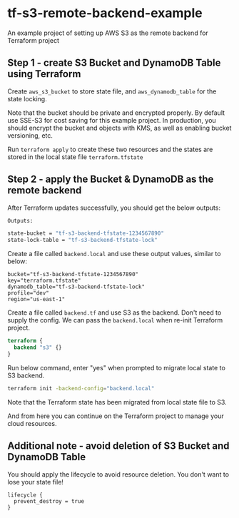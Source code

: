 # tf-s3-remote-backend-example

An example project of setting up AWS S3 as the remote backend for Terraform project

## Step 1 - create S3 Bucket and DynamoDB Table using Terraform

Create `aws_s3_bucket` to store state file, and `aws_dynamodb_table` for the state locking.

Note that the bucket should be private and encrypted properly. By default use SSE-S3 for cost saving for this example project.
In production, you should encrypt the bucket and objects with KMS, as well as enabling bucket versioning, etc.

Run `terraform apply` to create these two resources and the states are stored in the local state file `terraform.tfstate`

## Step 2 - apply the Bucket & DynamoDB as the remote backend

After Terraform updates successfully, you should get the below outputs:

```sh
Outputs:

state-bucket = "tf-s3-backend-tfstate-1234567890"
state-lock-table = "tf-s3-backend-tfstate-lock"
```

Create a file called `backend.local` and use these output values, similar to below:

```
bucket="tf-s3-backend-tfstate-1234567890"
key="terraform.tfstate"
dynamodb_table="tf-s3-backend-tfstate-lock"
profile="dev"
region="us-east-1"
```

Create a file called `backend.tf` and use S3 as the backend. Don't need to supply the config.
We can pass the `backend.local` when re-init Terraform project.

```tf
terraform {
  backend "s3" {}
}
```

Run below command, enter "yes" when prompted to migrate local state to S3 backend.

```sh
terraform init -backend-config="backend.local"
```

Note that the Terraform state has been migrated from local state file to S3.

And from here you can continue on the Terraform project to manage your cloud resources.

## Additional note - avoid deletion of S3 Bucket and DynamoDB Table

You should apply the lifecycle to avoid resource deletion. You don't want to lose your state file!

```
lifecycle {
  prevent_destroy = true
}
```
